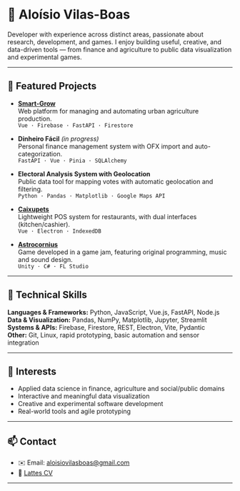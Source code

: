# 👋 Aloísio Vilas-Boas

Developer with experience across distinct areas, passionate about research, development, and games. I enjoy building useful, creative, and data-driven tools — from finance and agriculture to public data visualization and experimental games.

---

## 🚀 Featured Projects

- **[Smart-Grow](https://github.com/aloisiovilasboas/smart-grow-showcase)**  
  Web platform for managing and automating urban agriculture production.  
  `Vue · Firebase · FastAPI · Firestore`

- **Dinheiro Fácil** *(in progress)*  
  Personal finance management system with OFX import and auto-categorization.  
  `FastAPI · Vue · Pinia · SQLAlchemy`

- **Electoral Analysis System with Geolocation**  
  Public data tool for mapping votes with automatic geolocation and filtering.  
  `Python · Pandas · Matplotlib · Google Maps API`

- **[Caixupets](https://github.com/aloisiovilasboas/caixupets-showcase)**  
  Lightweight POS system for restaurants, with dual interfaces (kitchen/cashier).  
  `Vue · Electron · IndexedDB`

- **[Astrocornius](https://99lab.itch.io/astrocornius)**  
  Game developed in a game jam, featuring original programming, music and sound design.  
  `Unity · C# · FL Studio`

---

## 🧰 Technical Skills

**Languages & Frameworks:** Python, JavaScript, Vue.js, FastAPI, Node.js  
**Data & Visualization:** Pandas, NumPy, Matplotlib, Jupyter, Streamlit  
**Systems & APIs:** Firebase, Firestore, REST, Electron, Vite, Pydantic  
**Other:** Git, Linux, rapid prototyping, basic automation and sensor integration

---

## 🎯 Interests

- Applied data science in finance, agriculture and social/public domains  
- Interactive and meaningful data visualization  
- Creative and experimental software development  
- Real-world tools and agile prototyping  

---

## 📫 Contact

- ✉️ Email: [aloisiovilasboas@gmail.com](mailto:aloisiovilasboas@gmail.com)  
- 📄 [Lattes CV](https://buscatextual.cnpq.br/buscatextual/visualizacv.do?id=K4250514D4)

---
